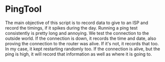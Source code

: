 # PingTool

The main objective of this script is to record data to give to an ISP and record the timings, if it spikes during the day. Running a ping test consistently is pretty long and annoying. We test the connection to the outside world. If the connection is down, it records the time and date, also proving the connection to the router was alive. If it's not, it records that too. In my case, it kept restarting randomly too. If the connection is alive, but the ping is high, it will record that information as well as where it is going to.
